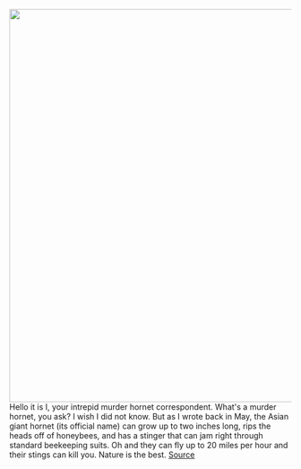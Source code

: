 <img src='https://cdn.vox-cdn.com/thumbor/AKCmEwSUWcNt1oiahv1tVRpN12k=/0x0:2606x1642/1200x800/filters:focal(361x522:777x938)/cdn.vox-cdn.com/uploads/chorus_image/image/67145361/AGHTrappedJuly14BirchBaySideView1.0.jpg' width='700px' /><br/>
Hello it is I, your intrepid murder hornet correspondent. What's a murder hornet, you ask? I wish I did not know. But as I wrote back in May, the Asian giant hornet (its official name) can grow up to two inches long, rips the heads off of honeybees, and has a stinger that can jam right through standard beekeeping suits. Oh and they can fly up to 20 miles per hour and their stings can kill you. Nature is the best.
<a href='https://www.theverge.com/2020/8/2/21350034/murder-hornet-asian-washington-state-trap'> Source <a/>